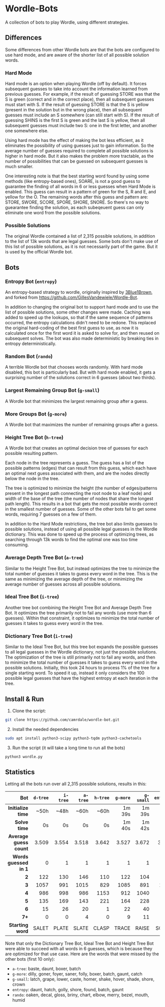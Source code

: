 # Wordle-Bots

A collection of bots to play Wordle, using different strategies.

## Differences

Some differences from other Wordle bots are that the bots are configured to use
hard mode, and are aware of the shorter list of all possible solution words.

### Hard Mode

Hard mode is an option when playing Wordle (off by default). It forces
subsequent guesses to take into account the information learned from previous
guesses. For example, if the result of guessing STORE was that the S is green
(correct and in the correct place), then all subsequent guesses must start with
S. If the result of guessing STORE is that the S is yellow (present in the
solution but in the wrong place), then all subsequent guesses must include an S
somewhere (can still start with S). If the result of guessing SHINS is the first
S is green and the last S is yellow, then all subsequent guesses must include
two S: one in the first letter, and another one somewhere else.

Using hard mode has the effect of making the bot less efficient, as it
eliminates the possibility of using guesses just to gain information. So the
average number of guesses required to complete all possible solutions is higher
in hard mode. But it also makes the problem more tractable, as the number of
possibilities that can be guessed on subsequent guesses is much smaller.

One interesting note is that the best starting word found by using some methods
(like entropy-based ones), SOARE, is not a good guess to guarantee the finding
of all words in 6 or less guesses when Hard Mode is enabled. This guess can
result in a pattern of green for the S, R and E, and yellow for the O. The
remaining words after this guess and pattern are: STORE, SWORE, SCORE, SPORE,
SHORE, SNORE. So there's no way to guearantee finding the solution, as each
subeqeuent guess can only eliminate one word from the possible solutions.

### Possible Solutions

The original Wordle contained a list of 2,315 possible solutions, in addition to
the list of 13k words that are legal guesses. Some bots don't make use of this
list of possible solutions, as it is not necessarily part of the game. But it is
used by the official Wordle bot.

## Bots

### Entropy Bot (`entropy`)

An entropy-based strategy to wordle, originally inspired by
[3Blue1Brown](https://www.youtube.com/watch?v=v68zYyaEmEA), and forked from
<https://github.com/GillesVandewiele/Wordle-Bot>.

In addition to changing the original bot to support hard mode and to use the
list of possible solutions, some other changes were made. Caching was added to
speed up the lookups, so that if the same sequence of patterns occurred, the
entropy calculations didn't need to be redone. This replaced the original
hard-coding of the best first guess to use, as now it is calculated once for the
first word it is asked to solve for, and then reused on subsequent solves. The
bot was also made deterministic by breaking ties in entropy deterministically.

### Random Bot (`rando`)

A terrible Wordle bot that chooses words randomly. With hard mode disabled, this
bot is particularly bad. But with hard mode enabled, it gets a surprising number
of the solutions correct in 6 guesses (about two thirds).

### Largest Remaining Group Bot (`g-small`)

A Wordle bot that minimizes the largest remaining group after a guess.

### More Groups Bot (`g-more`)

A Wordle bot that maximizes the number of remaining groups after a guess.

### Height Tree Bot (`h-tree`)

A Wordle bot that creates an optimal decision tree of guesses for each possible
resulting pattern.

Each node in the tree represents a guess. The guess has a list of the possible
patterns (edges) that can result from this guess, which each have an optimal
next guess associated with them, and are the nodes directly below the node in
the tree.

The tree is optimized to minimize the height (the number of edges/patterns
present in the longest path connecting the root node to a leaf node) and width
of the base of the tree (the number of nodes that share the longest path
length). This results in a bot that gets the most possible words correct in the
smallest number of guesses. Some of the other bots fail to get some words,
requiring 7 guesses on a few of them.

In addition to the Hard Mode restrictions, the tree bot also limits guesses to
possible solutions, instead of using all possible legal guesses in the Wordle
dictionary. This was done to speed up the process of optimizing trees, as
searching through 13k words to find the optimal one was too time consuming.

### Average Depth Tree Bot (`a-tree`)

Similar to the Height Tree Bot, but instead optimizes the tree to minimize the
total number of guesses it takes to guess every word in the tree. This is the
same as minimizing the average depth of the tree, or minimizing the average
number of guesses across all possible solutions.

### Ideal Tree Bot (`i-tree`)

Another tree bot combining the Height Tree Bot and Average Depth Tree Bot. It
optimizes the tree primarily not to fail any words (use more than 6 guesses).
Within that constraint, it optimizes to minimize the total number of guesses it
takes to guess every word in the tree.

### Dictionary Tree Bot (`i-tree`)

Similar to the Ideal Tree Bot, but this tree bot expands the possible guesses to
all legal guesses in the Wordle dictionary, not just the possible solutions. The
optimization of the tree is still primarily not to fail any words, and then to
minimize the total number of guesses it takes to guess every word in the
possible solutions. Initially, this took 24 hours to process 1% of the tree for
a single starting word. To speed it up, instead it only considers the 100
possible legal guesses that have the highest entropy at each iteration in the
tree.

## Install & Run

1. Clone the script:

```bash
git clone https://github.com/camrdale/wordle-bot.git
```

2. Install the needed dependencies

```bash
sudo apt install python3-scipy python3-tqdm python3-cachetools
```

3. Run the script (it will take a long time to run all the bots)

```bash
python3 wordle.py
```

## Statistics

Letting all the bots run over all 2,315 possible solutions, results in this:

|                 **Bot** | `d-tree` | `i-tree` | `a-tree` | `h-tree` | `g-more` | `g-small` | `entropy` | `rando` |
| ----------------------: | -------: | -------: | -------: | -------: | -------: | --------: | --------: | ------: |
|     **Initialize time** |     ~50h |     ~48h |     ~60h |     ~60h |   1m 39s |    1m 39s |    1m 39s |      0s |
|          **Solve time** |       0s |       0s |       0s |       0s |   1m 40s |    1m 42s |    1m 41s |     38s |
| **Average guess count** |    3.509 |    3.554 |    3.518 |    3.642 |    3.527 |     3.672 |     3.603 |   6.443 |
|  **Words guessed in 1** |        0 |        1 |        1 |        1 |        1 |         1 |         0 |       0 |
|                   **2** |      122 |      130 |      146 |      110 |      122 |       104 |        77 |      35 |
|                   **3** |     1057 |      991 |     1015 |      829 |     1085 |       891 |      1043 |      89 |
|                   **4** |      986 |      998 |      986 |     1153 |      912 |      1040 |       972 |     223 |
|                   **5** |      135 |      169 |      143 |      221 |      164 |       228 |       178 |     270 |
|                   **6** |       15 |       26 |       20 |        1 |       22 |        40 |        38 |     309 |
|                  **7+** |        0 |        0 |        4 |        0 |        9 |        11 |         7 |     843 |
|       **Starting word** |    SALET |    PLATE |    SLATE |    CLASP |    TRACE |     RAISE |     SOARE |     N/A |

Note that only the Dictionary Tree Bot, Ideal Tree Bot and Height Tree Bot were
able to succeed with all words in 6 guesses, which is because they are optimized
for that use case. Here are the words that were missed by the other bots (first
10 only):

- `a-tree`: baste, daunt, boxer, batch
- `g-more`: dilly, goner, foyer, saner, folly, boxer, batch, gaunt, catch
- `g-small`: latch, grape, lower, caste, homer, shake, hover, shade, shore,
  crown
- `entropy`: daunt, hatch, golly, shore, found, batch, gaunt
- `rando`: oaken, decal, gloss, briny, chart, elbow, merry, bezel, mouth, humid
